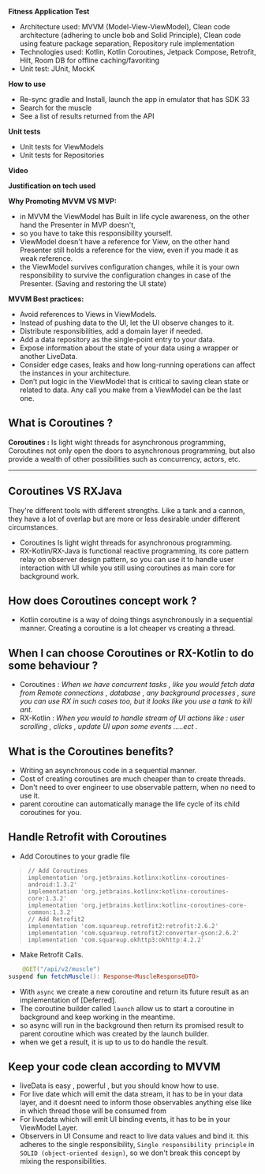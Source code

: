 **Fitness Application Test**

- Architecture used: MVVM (Model-View-ViewModel), Clean code architecture (adhering to uncle bob and Solid Principle),
  Clean code using feature package separation, Repository rule implementation
- Technologies used: Kotlin, Kotlin Coroutines, Jetpack Compose, Retrofit, Hilt, Room DB for offline caching/favoriting 
- Unit test: JUnit, MockK

**How to use**
- Re-sync gradle and Install, launch the app in emulator that has SDK 33
- Search for the muscle 
- See a list of results returned from the API

**Unit tests**
- Unit tests for ViewModels
- Unit tests for Repositories

**Video**




**Justification on tech used**

**Why Promoting MVVM VS MVP:**
- in MVVM the ViewModel has Built in life cycle awareness, on the other hand the Presenter in MVP doesn't, 
- so you have to take this responsibility yourself.
- ViewModel doesn't have a reference for View, on the other hand Presenter still holds a reference
  for the view, even if you made it as weak reference.
- the ViewModel survives configuration changes, while it is your own responsibility to survive the
  configuration changes in case of the Presenter. (Saving and restoring the UI state)

**MVVM Best practices:**
- Avoid references to Views in ViewModels.
- Instead of pushing data to the UI, let the UI observe changes to it.
- Distribute responsibilities, add a domain layer if needed.
- Add a data repository as the single-point entry to your data.
- Expose information about the state of your data using a wrapper or another LiveData.
- Consider edge cases, leaks and how long-running operations can affect the instances in your
  architecture.
- Don’t put logic in the ViewModel that is critical to saving clean state or related to data. Any
  call you make from a ViewModel can be the last one.

**What is Coroutines ?**
-------------------

**Coroutines :**
Is light wight threads for asynchronous programming, Coroutines not only open the doors to
asynchronous programming, but also provide a wealth of other possibilities such as concurrency,
actors, etc.

----------

**Coroutines VS RXJava**
-------------------
They're different tools with different strengths. Like a tank and a cannon, they have a lot of
overlap but are more or less desirable under different circumstances.

- Coroutines Is light wight threads for asynchronous programming.
- RX-Kotlin/RX-Java is functional reactive programming, its core pattern relay on
  observer design pattern, so you can use it to handle user interaction with UI while you
  still using coroutines as main core for background work.

**How does Coroutines concept work ?**
------------

- Kotlin coroutine is a way of doing things asynchronously in a sequential manner. Creating a
  coroutine is a lot cheaper vs creating a thread.

**When I can choose Coroutines or RX-Kotlin to do some behaviour ?**
--------------------------

- Coroutines : *When we have concurrent tasks , like you would fetch data from Remote connections
  , database , any background processes , sure you can use RX in such cases too, but it looks like
  you use a tank to kill ant.*
- RX-Kotlin : *When you would to handle stream of UI actions like : user scrolling , clicks ,
  update UI upon some events .....ect .*

**What is the Coroutines benefits?**
-----------------------------

- Writing an asynchronous code in a sequential manner.
- Cost of creating coroutines are much cheaper than to create threads.
- Don't need to over engineer to use observable pattern, when no need to use it.
- parent coroutine can automatically manage the life cycle of its child coroutines for you.

**Handle Retrofit with Coroutines**
-----------------------------

- Add Coroutines to your gradle file

>     // Add Coroutines
>     implementation 'org.jetbrains.kotlinx:kotlinx-coroutines-android:1.3.2'
>     implementation 'org.jetbrains.kotlinx:kotlinx-coroutines-core:1.3.2'
>     implementation 'org.jetbrains.kotlinx:kotlinx-coroutines-core-common:1.3.2'
>     // Add Retrofit2
>     implementation 'com.squareup.retrofit2:retrofit:2.6.2'
>     implementation 'com.squareup.retrofit2:converter-gson:2.6.2'
>     implementation 'com.squareup.okhttp3:okhttp:4.2.2'

- Make Retrofit Calls.

```kotlin
    @GET("/api/v2/muscle")
suspend fun fetchMuscle(): Response<MuscleResponseDTO>
```

- With ```async``` we create a new coroutine and return its future result as an implementation
  of [Deferred].
- The coroutine builder called ```launch``` allow us to start a coroutine in background and keep
  working in the meantime.
- so async will run in the background then return its promised result to parent coroutine which was
  created by the launch builder.
- when we get a result, it is up to us to do handle the result.

**Keep your code clean according to MVVM**
-----------------------------

- liveData is easy , powerful , but you should know how to use.
- For live date which will emit the data stream, it has to be in your
  data layer, and it doesnt need to inform those observables anything else like
  in which thread those will be consumed from
- For livedata which will emit UI binding events, it has to be in your ViewModel Layer.
- Observers in UI Consume and react to live data values and bind it.
  this adheres to the single responsibility, `Single responsibility principle`
  in `SOLID (object-oriented design)`, so we don't break this concept by
  mixing the responsibilities.
